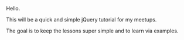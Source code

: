 Hello.

This will be a quick and simple jQuery tutorial for my meetups.

The goal is to keep the lessons super simple and to learn via examples.
